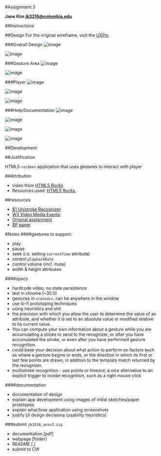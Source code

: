 #Assignment 3

**Jane Kim**
**jk3316@columbia.edu**

##Instructions

##Design
For the original wireframe, visit the [UXPin](http://app.uxpin.com/2dbad5b0f5e911d61e5d8e67ece4a404c4a43376/4634561).

###Overall Design
![image](screenshots/overall.png)

![image](screenshots/responsiveness.png)

###Gesture Area
![image](screenshots/gesture.png)

![image](screenshots/gesture_c.png)

###Player
![image](screenshots/player_overlay.png)

![image](screenshots/progress.png)

![image](screenshots/volume.png)

###Help/Documentation
![image](screenshots/info.png)

![image](screenshots/info_c.png)

![image](screenshots/expanded.png)

![image](screenshots/key_c.png)


##Development

##Justification

HTML5 `<video>` application that uses gestures to interact with player

##Attribution
* video from [HTML5 Rocks](http://www.html5rocks.com/en/tutorials/video/basics/)
* Resources used: [HTML5 Rocks](http://www.html5rocks.com/en/tutorials/video/basics/),

##resources
* [$1 Unistroke Recognizer](http://depts.washington.edu/aimgroup/proj/dollar/)
* [W3 Video Media Events](http://www.w3.org/2010/05/video/mediaevents.html)
* [Original assignment](http://graphics.cs.columbia.edu/courses/csw4170/assn3-13f.htm)
* [$P paper](http://faculty.washington.edu/wobbrock/pubs/icmi-12.pdf)


#Notes
####gestures to support:
* play
* pause
* seek (i.e. setting `currentTime` attribute)
* control `playbackRate`
* control volume (incl. mute)
* width & height attributes

####specs
* hardcode video, no state persistence
* test in chrome (~30.0)
* gestures in `<canvas>`, can be anywhere in the window
* use lo-fi prototyping techniques
* using heuristics and shit
* the precision with which you allow the user to determine the value of an attribute, and whether it is set to an absolute value or modified relative to its current value.
* You can compute your own information about a gesture while you are accumulating a stroke to send to the recognizer, or after you have accumulated the stroke, or even after you have performed gesture recognition.
* could base your decision about what action to perform on factors such as where a gesture begins or ends, or the direction in which its first or last few points are drawn, in addition to the template match returned by the recognizer.
* multistroke recognition - use points or timeout; a nice alternative to an explicit trigger to invoke recognition, such as a right mouse click

####documentation
* documentation of design
* explain app development using images of initial sketches/paper prototypes
* explain what/how application using screenshots
* justify UI design decisions (usability heuristics)


###submit `jk3316_assn3.zip`
* documentation [pdf]
* webpage [folder]
* README [.]
* submit to CW

